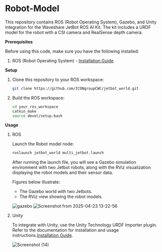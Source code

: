 # Robot-Model
This repository contains ROS (Robot Operating System), Gazebo, and Unity integration for the Waveshare JetBot ROS AI Kit. The kit includes a URDF model for the robot with  a CSI camera and RealSense depth camera.

**Prerequisites**

Before using this code, make sure you have the following installed:

1. ROS (Robot Operating System) - [Installation Guide](https://wiki.ros.org/Installation).

**Setup**

1. Clone this repository to your ROS workspace:

   ```bash
   git clone https://github.com/ICONgroupCWC/jetbot_world.git
   
2. Build the ROS workspace:
   ```bash
   cd your_ros_workspace
   catkin_make
   source devel/setup.bash

**Usage**
1. ROS

   Launch the Robot model node:
      ```bash
      roslaunch jetbot_world multi_jetbot.launch
      ```
   After running the launch file, you will see a Gazebo simulation environment with two Jetbot robots, along with the RViz visualization displaying the robot models and their sensor data.

   Figures below illustrate:
   - The Gazebo world with two Jetbots. 
   - The RViz view showing the robot models.
     
   ![gazebo](https://github.com/user-attachments/assets/30cc5d41-f64d-4db5-ae41-4a7bfa6f7b86)
   ![Screenshot from 2025-04-23 13-22-56](https://github.com/user-attachments/assets/fba80a6e-9508-4f77-b011-1b18551b787e)


   




3. Unity

   To integrate with Unity, use the Unity Technology URDF Importer plugin. Refer to the documentation for installation and usage instructions.[Installation Guide](https://github.com/Unity-Technologies/URDF-Importer).

   ![Screenshot (14)](https://github.com/MadushankaHP/Robot-Model/assets/68281297/ecc70025-fbbe-479b-adcb-51c5a474aa68)
